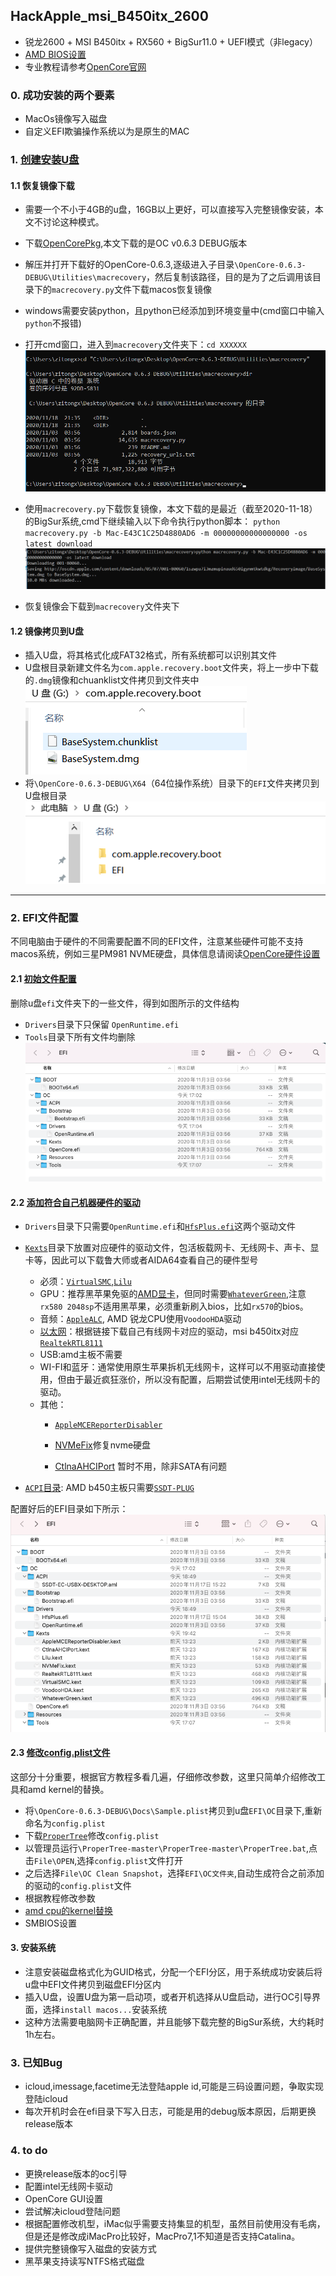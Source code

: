 ## HackApple_msi_B450itx_2600
- 锐龙2600 + MSI B450itx + RX560 + BigSur11.0 + UEFI模式（非legacy）
- [AMD BIOS设置](https://dortania.github.io/OpenCore-Install-Guide/AMD/zen.html#amd-bios-settings)
- 专业教程请参考[OpenCore官网](https://dortania.github.io/OpenCore-Install-Guide/)


### 0. 成功安装的两个要素
- MacOs镜像写入磁盘
- 自定义EFI欺骗操作系统以为是原生的MAC
&nbsp;

### 1. [创建安装U盘](https://dortania.github.io/OpenCore-Install-Guide/installer-guide/winblows-install.html#downloading-macos)


#### 1.1 恢复镜像下载

- 需要一个不小于4GB的u盘，16GB以上更好，可以直接写入完整镜像安装，本文不讨论这种模式。
- 下载[OpenCorePkg](https://github.com/acidanthera/OpenCorePkg/releases),本文下载的是OC v0.6.3 DEBUG版本
- 解压并打开下载好的OpenCore-0.6.3,逐级进入子目录`\OpenCore-0.6.3-DEBUG\Utilities\macrecovery`，然后复制该路径，目的是为了之后调用该目录下的`macrecovery.py`文件下载macos恢复镜像

- windows需要安装python，且python已经添加到环境变量中(cmd窗口中输入`python`不报错)
- 打开cmd窗口，进入到`macrecovery`文件夹下：`cd XXXXXX`
![进入macrecovery文件夹](./pic/cd.png)
- 使用`macrecovery.py`下载恢复镜像，本文下载的是最近（截至2020-11-18）的BigSur系统,cmd下继续输入以下命令执行python脚本：
`python macrecovery.py -b Mac-E43C1C25D4880AD6 -m 00000000000000000 -os latest download`
![下载恢复镜像](./pic/dmg_down.png)
- 恢复镜像会下载到`macrecovery`文件夹下
&nbsp;


#### 1.2 镜像拷贝到U盘
- 插入U盘，将其格式化成FAT32格式，所有系统都可以识别其文件
- U盘根目录新建文件名为`com.apple.recovery.boot`文件夹，将上一步中下载的`.dmg`镜像和chuanklist文件拷贝到文件夹中
![dmg](./pic/dmg.png)
- 将`\OpenCore-0.6.3-DEBUG\X64`（64位操作系统）目录下的`EFI`文件夹拷贝到U盘根目录
![](./pic/u.png)

---
### 2. EFI文件配置
不同电脑由于硬件的不同需要配置不同的EFI文件，注意某些硬件可能不支持macos系统，例如三星PM981 NVME硬盘，具体信息请阅读[OpenCore硬件设置](https://dortania.github.io/OpenCore-Install-Guide/macos-limits.html)

#### 2.1 [初始文件配置](https://dortania.github.io/OpenCore-Install-Guide/installer-guide/opencore-efi.html)

删除u盘`efi`文件夹下的一些文件，得到如图所示的文件结构
- `Drivers`目录下只保留 `OpenRuntime.efi`
- `Tools`目录下所有文件均删除
![](./pic/efi0.png)


#### 2.2 [添加符合自己机器硬件的驱动](https://dortania.github.io/OpenCore-Install-Guide/ktext.html#firmware-drivers)

- `Drivers`目录下只需要`OpenRuntime.efi`和[`HfsPlus.efi`](https://github.com/acidanthera/OcBinaryData/blob/master/Drivers/HfsPlus.efi)这两个驱动文件
- [`Kexts`](https://dortania.github.io/OpenCore-Install-Guide/ktext.html#kexts)目录下放置对应硬件的驱动文件，包活板载网卡、无线网卡、声卡、显卡等，因此可以下载鲁大师或者AIDA64查看自己的硬件型号
  - 必须：[`VirtualSMC`](https://github.com/acidanthera/VirtualSMC/releases),[`Lilu`](https://github.com/acidanthera/Lilu/releases)
  - GPU：推荐黑苹果免驱的[AMD显卡](https://dortania.github.io/OpenCore-Install-Guide/macos-limits.html#gpu-support)，但同时需要[`WhateverGreen`](https://github.com/acidanthera/WhateverGreen/releases),注意`rx580 2048sp`不适用黑苹果，必须重新刷入bios，比如`rx570`的bios。
  - 音频：[`AppleALC`](https://github.com/acidanthera/AppleALC/releases), AMD 锐龙CPU使用`VoodooHDA`驱动
  - [以太网](https://dortania.github.io/OpenCore-Install-Guide/ktext.html#ethernet)：根据链接下载自己有线网卡对应的驱动，msi b450itx对应[`RealtekRTL8111`](https://github.com/Mieze/RTL8111_driver_for_OS_X/releases)
  - USB:amd主板不需要
  - WI-FI和蓝牙：通常使用原生苹果拆机无线网卡，这样可以不用驱动直接使用，但由于最近疯狂涨价，所以没有配置，后期尝试使用intel无线网卡的驱动。
  - 其他：
    - [`AppleMCEReporterDisabler`](https://github.com/acidanthera/bugtracker/files/3703498/AppleMCEReporterDisabler.kext.zip)

    - [NVMeFix](https://github.com/acidanthera/NVMeFix/releases)修复nvme硬盘

    - [CtlnaAHCIPort](https://github.com/dortania/OpenCore-Install-Guide/blob/master/extra-files/CtlnaAHCIPort.kext.zip) 暂时不用，除非SATA有问题

- [`ACPI`目录](https://dortania.github.io/OpenCore-Install-Guide/ktext.html#ssdts): AMD b450主板只需要[`SSDT-PLUG`](https://dortania.github.io/Getting-Started-With-ACPI/Universal/plug.html)

配置好后的EFI目录如下所示：
![](./pic/efi1.png)


#### 2.3 [修改config.plist文件](https://dortania.github.io/OpenCore-Install-Guide/AMD/zen.html#starting-point)
这部分十分重要，根据官方教程多看几遍，仔细修改参数，这里只简单介绍修改工具和amd kernel的替换。
- 将`\OpenCore-0.6.3-DEBUG\Docs\Sample.plist`拷贝到u盘`EFI\OC`目录下,重新命名为`config.plist`
- 下载[`ProperTree`](https://github.com/corpnewt/ProperTree)修改`config.plist`
- 以管理员运行`\ProperTree-master\ProperTree-master\ProperTree.bat`,点击`File\OPEN`,选择`config.plist`文件打开
- 之后选择`File\OC Clean Snapshot`，选择`EFI\OC文件夹`,自动生成符合之前添加的驱动的`config.plist`文件
- 根据教程修改参数
- [amd cpu的kernel替换](https://dortania.github.io/OpenCore-Install-Guide/AMD/zen.html#kernel)
- SMBIOS设置


#### 3. 安装系统
- 注意安装磁盘格式化为GUID格式，分配一个EFI分区，用于系统成功安装后将u盘中EFI文件拷贝到磁盘EFI分区内
- 插入U盘，设置U盘为第一启动项，或者开机选择从U盘启动，进行OC引导界面，选择`install macos...`安装系统
- 这种方法需要电脑网卡正确配置，并且能够下载完整的BigSur系统，大约耗时1h左右。


### 3. 已知Bug
- icloud,imessage,facetime无法登陆apple id,可能是三码设置问题，争取实现登陆icloud
- 每次开机时会在efi目录下写入日志，可能是用的debug版本原因，后期更换release版本


### 4. to do
- 更换release版本的oc引导
- 配置intel无线网卡驱动
- OpenCore GUI设置
- 尝试解决icloud登陆问题
- 根据配置修改机型，iMac似乎需要支持集显的机型，虽然目前使用没有毛病，但是还是修改成iMacPro比较好，MacPro7,1不知道是否支持Catalina。
- 提供完整镜像写入磁盘的安装方式
- 黑苹果支持读写NTFS格式磁盘

